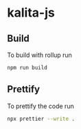 # kalita-js

## Build

To build with rollup run

```bash
npm run build
```

## Prettify

To prettify the code run

```bash
npx prettier --write .
```
